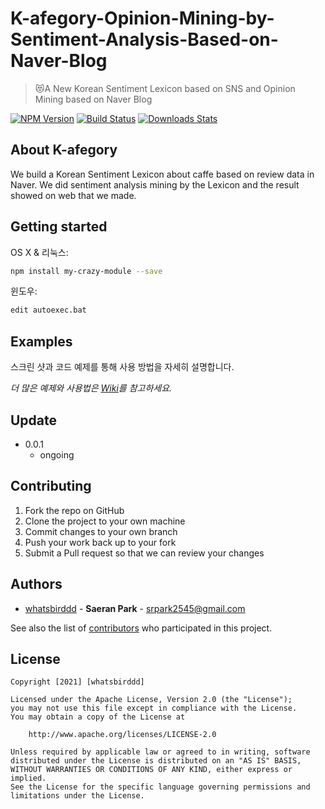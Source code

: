 # K-afegory-Opinion-Mining-by-Sentiment-Analysis-Based-on-Naver-Blog
> 😻A New Korean Sentiment Lexicon based on SNS and Opinion Mining based on Naver Blog

[![NPM Version][npm-image]][npm-url]
[![Build Status][travis-image]][travis-url]
[![Downloads Stats][npm-downloads]][npm-url]


## About K-afegory

We build a Korean Sentiment Lexicon about caffe based on review data in Naver. We did sentiment analysis mining by the Lexicon and the result showed on web that we made.


## Getting started

OS X & 리눅스:

```sh
npm install my-crazy-module --save
```

윈도우:

```sh
edit autoexec.bat
```

## Examples

스크린 샷과 코드 예제를 통해 사용 방법을 자세히 설명합니다.

_더 많은 예제와 사용법은 [Wiki][wiki]를 참고하세요._


## Update

* 0.0.1
    * ongoing

## Contributing

1. Fork the repo on GitHub
2. Clone the project to your own machine
3. Commit changes to your own branch
4. Push your work back up to your fork
5. Submit a Pull request so that we can review your changes

<!-- Markdown link & img dfn's -->
[npm-image]: https://img.shields.io/npm/v/datadog-metrics.svg?style=flat-square
[npm-url]: https://npmjs.org/package/datadog-metrics
[npm-downloads]: https://img.shields.io/npm/dm/datadog-metrics.svg?style=flat-square
[travis-image]: https://img.shields.io/travis/dbader/node-datadog-metrics/master.svg?style=flat-square
[travis-url]: https://travis-ci.org/dbader/node-datadog-metrics
[wiki]: https://github.com/yourname/yourproject/wiki


## Authors
  - [whatsbirddd](https://github.com/whatsbirddd) - **Saeran Park** - <srpark2545@gmail.com>
 
See also the list of [contributors](https://github.com/whatsbirddd/K-afegory-Opinion-Mining-by-Sentiment-Analysis-Based-on-Naver-Blog/contributors)
who participated in this project.
<!--
## Used or Referenced Projects
 - [referenced Project](project link) - **LICENSE** - little-bit introduce
-->


## License

```
Copyright [2021] [whatsbirddd]

Licensed under the Apache License, Version 2.0 (the "License");
you may not use this file except in compliance with the License.
You may obtain a copy of the License at

    http://www.apache.org/licenses/LICENSE-2.0

Unless required by applicable law or agreed to in writing, software
distributed under the License is distributed on an "AS IS" BASIS,
WITHOUT WARRANTIES OR CONDITIONS OF ANY KIND, either express or implied.
See the License for the specific language governing permissions and
limitations under the License.
```

